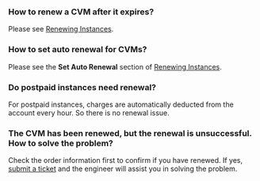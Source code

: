 ### How to renew a CVM after it expires?

Please see [Renewing Instances](https://intl.cloud.tencent.com/document/product/213/6143).

### How to set auto renewal for CVMs?

Please see the **Set Auto Renewal** section of [Renewing Instances](https://intl.cloud.tencent.com/document/product/213/6143).

### Do postpaid instances need renewal?

For postpaid instances, charges are automatically deducted from the account every hour. So there is no renewal issue.

### The CVM has been renewed, but the renewal is unsuccessful. How to solve the problem?

Check the order information first to confirm if you have renewed. If yes, [submit a ticket](https://console.cloud.tencent.com/workorder/category) and the engineer will assist you in solving the problem.
